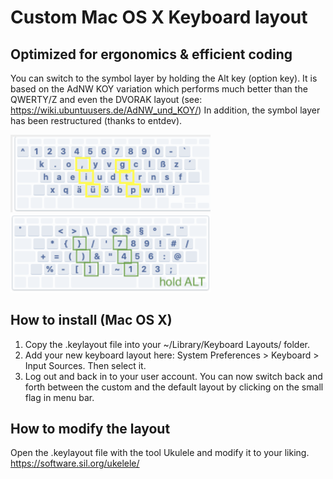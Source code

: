 # Custom Mac OS X Keyboard layout
## Optimized for ergonomics & efficient coding
You can switch to the symbol layer by holding the Alt key (option key). 
It is based on the AdNW KOY variation which performs much better than the QWERTY/Z and even the DVORAK layout (see: https://wiki.ubuntuusers.de/AdNW_und_KOY/)
In addition, the symbol layer has been restructured (thanks to entdev).

<img src="screenshots/default-layer.png" alt="Default Layer" width="320"/>
<img src="screenshots/symbol-layer.png" alt="Symbol Layer" width="320"/>

## How to install (Mac OS X)
1. Copy the .keylayout file into your ~/Library/Keyboard Layouts/ folder.
2. Add your new keyboard layout here: System Preferences > Keyboard > Input Sources. Then select it. 
3. Log out and back in to your user account. You can now switch back and forth between the custom and the default layout by clicking on the small flag in menu bar.

## How to modify the layout
Open the .keylayout file with the tool Ukulele and modify it to your liking. https://software.sil.org/ukelele/

